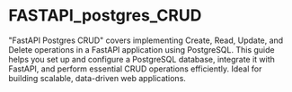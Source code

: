# FASTAPI_postgres_CRUD
 "FastAPI Postgres CRUD" covers implementing Create, Read, Update, and Delete operations in a FastAPI application using PostgreSQL. This guide helps you set up and configure a PostgreSQL database, integrate it with FastAPI, and perform essential CRUD operations efficiently. Ideal for building scalable, data-driven web applications.
